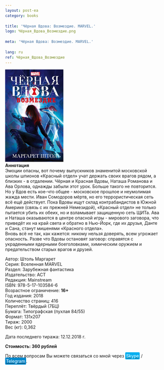 ```yaml
---
layout: post-ea
category: books

title: 'Чёрная Вдова: Возмездие. MARVEL.'
logo: Чёрная_Вдова_Возмездие.png

meta: 'Чёрная Вдова: Возмездие. MARVEL.'

lang: ru
ref: Чёрная_Вдова_Возмездие
---
```


<a data-fancybox="gallery" href="/img/books/Чёрная_Вдова_Возмездие.png"><img src="/img/books/Чёрная_Вдова_Возмездие.png" alt=""></a>  
**Аннотация**  
Эмоции опасны, вот почему выпускников знаменитой московской школы шпионов «Красный отдел» учат держать своих врагов рядом, а близких - в отдалении. Чёрная и Красная Вдовы, Наташа Романова и Ава Орлова, однажды забыли этот урок. Больше такого не повторится. Но у Вдов есть кое-что общее - московское прошлое и неумолимая жажда мести. Иван Сомодоров мёртв, но его террористическая сеть всё ещё действует. Пока Вдовы ищут склад контрабандистов в Южной Америке (связь с их прежней Немезидой), «Красный отдел» не только пытается убить их обеих, но и взламывает защищенную сеть ЩИТа. Ава и Наташа оказываются в центре опасной игры - мирового заговора, что приведёт их на край света и обратно в Нью-Йорк, где их друзья, Данте и Сана, станут мишенями «Красного отдела».  
Вновь всё не так, как кажется: никому нельзя доверять, всем угрожает опасность. Разве что Вдовы остановят заговор: справятся с украденными ядерными боеголовками, химическим оружием и предательством старых врагов и друзей.

Автор: Штоль Маргарет  
Серия: Вселенная MARVEL  
Раздел: Зарубежная фантастика  
Издательство: АСТ  
Редакция: Mainstream  
ISBN: 978-5-17-103584-6  
Возрастное ограничение: **16+**  
Год издания: 2018  
Количество страниц: 416  
Переплёт: Твёрдый  (7БЦ)  
Бумага: Типографская (пухлая 84/55)  
Формат: 131х207  
Тираж: 2000  
Вес (кг): 0,362

Дата последнего тиража:	12.12.2018 г.

**Стоимость: 360 рублей**

По всем вопросам Вы можете связаться со мной через <a href="skype:chutkoy89?call" target="_blank"><span style="background-color:#00aff0; color:white; padding:3px; border-radius: 3px">Skype</span></a> / <a href="https://t.me/chutkoy" target="_blank"><span style="background-color:#0088cc; color:white; padding:3px; border-radius: 3px">Telegram</span></a>.